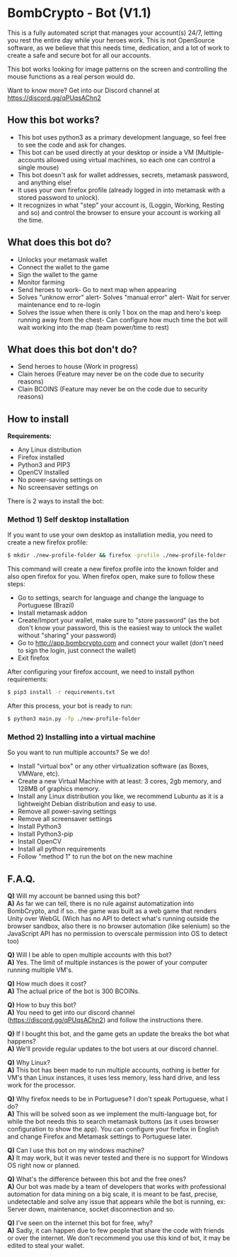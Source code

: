 # BombCrypto - Bot (V1.1)

This is a fully automated script that manages your account(s) 24/7, letting you rest the entire day while your heroes work.
This is not OpenSource software, as we believe that this needs time, dedication, and a lot of work to create a safe and secure bot for all our accounts.

This bot works looking for image patterns on the screen and controlling the mouse functions as a real person would do.

Want to know more? Get into our Discord channel at https://discord.gg/qPUqsAChn2


## **How this bot works?**

- This bot uses python3 as a primary development language, so feel free to see the code and ask for changes.
- This bot can be used directly at your desktop or inside a VM (Multiple-accounts allowed using virtual machines, so each one can control a single mouse)
- This bot doesn't ask for wallet addresses, secrets, metamask password, and anything else!
- It uses your own firefox profile (already logged in into metamask with a stored password to unlock).
- It recognizes in what "step" your account is, (Loggin, Working, Resting and so) and control the browser to ensure your account is working all the time.


## **What does this bot do?**
- Unlocks your metamask wallet
- Connect the wallet to the game
- Sign the wallet to the game
- Monitor farming
- Send heroes to work- Go to next map when appearing
- Solves "unknow error" alert- Solves "manual error" alert- Wait for server maintenance end to re-login
- Solves the issue when there is only 1 box on the map and hero's keep running away from the chest- Can configure how much time the bot will wait working into the map (team power/time to rest)


## **What does this bot don't do?**
- Send heroes to house (Work in progress)
- Clain heroes (Feature may never be on the code due to security reasons)
- Clain BCOINS (Feature may never be on the code due to security reasons)


## **How to install**

**Requirements:**
- Any Linux distribution
- Firefox installed
- Python3 and PIP3
- OpenCV Installed
- No power-saving settings on
- No screensaver settings on

There is 2 ways to install the bot:


### Method 1) Self desktop installation
If you want to use your own desktop as installation media, you need to create a new firefox profile:

```bash
$ mkdir ./new-profile-folder && firefox -profile ./new-profile-folder
```
This command will create a new firefox profile into the known folder and also open firefox for you.
When firefox open, make sure to follow these steps:

- Go to settings, search for language and change the language to Portuguese (Brazil)
- Install metamask addon
- Create/Import your wallet, make sure to "store password" (as the bot don't know your password, this is the easiest way to unlock the wallet without "sharing" your password)
- Go to http://app.bombcrypto.com and connect your wallet (don't need to sign the login, just connect the wallet)
- Exit firefox

After configuring your firefox account, we need to install python requirements:
```bash
$ pip3 install -r requirements.txt
```

After this process, your bot is ready to run:
```bash
$ python3 main.py -fp ./new-profile-folder
```


### Method 2) Installing into a virtual machine
So you want to run multiple accounts? Se we do!

- Install "virtual box" or any other virtualization software (as Boxes, VMWare, etc).
- Create a new Virtual Machine with at least: 3 cores, 2gb memory, and 128MB of graphics memory.
- Install any Linux distribution you like, we recommend Lubuntu as it is a lightweight Debian distribution and easy to use.
- Remove all power-saving settings
- Remove all screensaver settings
- Install Python3
- Install Python3-pip
- Install OpenCV
- Install all python requirements
- Follow "method 1" to run the bot on the new machine


## **F.A.Q.**

**Q)** Will my account be banned using this bot?\
**A)** As far we can tell, there is no rule against automatization into BombCrypto, and if so.. the game was built as a web game that renders Unity over WebGL (Wich has no API to detect what's running outside the browser sandbox, also there is no browser automation (like selenium) so the JavaScript API has no permission to overscale permission into OS to detect too)

**Q)** Will I be able to open multiple accounts with this bot?\
**A)** Yes. The limit of multiple instances is the power of your computer running multiple VM's.

**Q)** How much does it cost?\
**A)** The actual price of the bot is 300 BCOINs.

**Q)** How to buy this bot?\
**A)** You need to get into our discord channel (https://discord.gg/qPUqsAChn2) and follow the instructions there.

**Q)** If I bought this bot, and the game gets an update the breaks the bot what happens?\
**A)** We'll provide regular updates to the bot users at our discord channel.

**Q)** Why Linux?\
**A)** This bot has been made to run multiple accounts, nothing is better for VM's than Linux instances, it uses less memory, less hard drive, and less work for the processor.

**Q)** Why firefox needs to be in Portuguese? I don't speak Portuguese, what I do?\
**A)** This will be solved soon as we implement the multi-language bot, for while the bot needs this to search metamask buttons (as it uses browser configuration to show the app). You can configure your firefox in English and change Firefox and Metamask settings to Portuguese later.

**Q)** Can I use this bot on my windows machine?\
**A)** It may work, but it was never tested and there is no support for Windows OS right now or planned.

**Q)** What's the difference between this bot and the free ones?\
**A)** Our bot was made by a team of developers that works with professional automation for data mining on a big scale, it is meant to be fast, precise, undetectable and solve any issue that appears while the bot is running, ex: Server down, maintenance, socket disconnection and so.

**Q)** I've seen on the internet this bot for free, why?\
**A)** Sadly, it can happen due to few people that share the code with friends or over the internet. We don't recommend you use this kind of bot, it may be edited to steal your wallet.